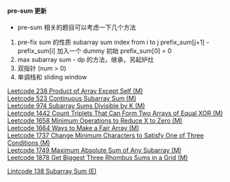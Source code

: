 #### pre-sum 更新

- pre-sum 相关的题目可以考虑一下几个方法

1. pre-fix sum 的性质 subarray sum index from i to j
   prefix_sum[j+1] - prefix_sum[i]
   加入一个 dummy 初始 prefix_sum[0] = 0
2. max subarray sum - dp 的方法，继承，另起炉灶
3. 双指针 (num > 0)
4. 单调栈和 sliding window

[Leetcode 238 Product of Array Except Self (M)](https://github.com/zjkang/ds_algorithm/blob/main/python/pre_sum/leetcode_0238_product_of_array_except_self.py)\
[Leetcode 523 Continuous Subarray Sum (M)](https://github.com/zjkang/ds_algorithm/blob/main/python/pre_sum/leetcode_0523_continuous_subarray_sum_medium.py)\
[Leetcode 974 Subarray Sums Divisible by K (M)](https://github.com/zjkang/ds_algorithm/blob/main/python/pre_sum/leetcode_0974_subarray_sums_divisible_by_k.py)\
[Leetcode 1442 Count Triplets That Can Form Two Arrays of Equal XOR (M)](https://github.com/zjkang/ds_algorithm/blob/main/python/pre_sum/leetcode_1442_count_triplets_that_can_form_two_arrays_of_equal_xor.py)\
[Leetcode 1658 Minimum Operations to Reduce X to Zero (M)](https://github.com/zjkang/ds_algorithm/blob/main/python/pre_sum/leetcode_1658_minimum_operations_to_reduce_x_to_zero.py)\
[Leetcode 1664 Ways to Make a Fair Array (M)](https://github.com/zjkang/ds_algorithm/blob/main/python/pre_sum/leetcode_1664_ways_to_make_a_fair_array.py)\
[Leetcode 1737 Change Minimum Characters to Satisfy One of Three Conditions (M)](https://github.com/zjkang/ds_algorithm/blob/main/python/pre_sum/leetcode_1737_change_minimum_characters_to_satisfy_one_of_three_conditions.py)\
[Leetcode 1749 Maximum Absolute Sum of Any Subarray (M)](https://github.com/zjkang/ds_algorithm/blob/main/python/pre_sum/leetcode_1749_maximum_absolute_sum_of_any_subarray.py)\
[Leetcode 1878 Get Biggest Three Rhombus Sums in a Grid (M)](https://github.com/zjkang/ds_algorithm/blob/main/python/pre_sum/leetcode_1878_get_biggest_three_rhombus_sums_in_a_grid.py)

[Lintcode 138 Subarray Sum (E)](https://github.com/zjkang/ds_algorithm/blob/main/python/pre_sum/lintcode_0138_subarray_sum.py)
